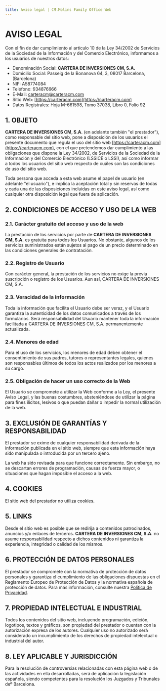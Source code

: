 ```yaml
---
title: Aviso legal | CM.Molins Family Office Web
---
```


# AVISO LEGAL

Con el fin de dar cumplimiento al artículo 10 de la Ley 34/2002 de Servicios de la Sociedad de la Información y del Comercio Electrónico, informamos a los usuarios de nuestros datos:

- Denominación Social: **CARTERA DE INVERSIONES CM, S.A.**
- Domicilio Social: Passeig de la Bonanova 64, 3, 08017 Barcelona, (Barcelona)
- NIF: A58774084
- Teléfono: 934876666
- E-Mail: carteracm@carteracm.com
- Sitio Web: [https://carteracm.com](https://carteracm.com)
- Datos Registrales: Hoja M-661598, Tomo 37038, Libro 0, Folio 92

## 1. OBJETO
**CARTERA DE INVERSIONES CM, S.A.** (en adelante también "el prestador"), como responsable del sitio web, pone a disposición de los usuarios el presente documento que regula el uso del sitio web [https://carteracm.com](https://carteracm.com), con el que pretendemos dar cumplimiento a las obligaciones que dispone la Ley 34/2002, de Servicios de la Sociedad de la Información y del Comercio Electrónico (LSSICE o LSSI), así como informar a todos los usuarios del sitio web respecto de cuáles son las condiciones de uso del sitio web.

Toda persona que acceda a esta web asume el papel de usuario (en adelante "el usuario"), e implica la aceptación total y sin reservas de todas y cada una de las disposiciones incluidas en este aviso legal, así como cualquier otra disposición legal que fuera de aplicación.

## 2. CONDICIONES DE ACCESO Y USO DE LA WEB
### 2.1. Carácter gratuito del acceso y uso de la web
La prestación de los servicios por parte de **CARTERA DE INVERSIONES CM, S.A.** es gratuita para todos los Usuarios. No obstante, algunos de los servicios suministrados están sujetos al pago de un precio determinado en las condiciones generales de contratación.

### 2.2. Registro de Usuario
Con carácter general, la prestación de los servicios no exige la previa suscripción o registro de los Usuarios. Aun así, CARTERA DE INVERSIONES CM, S.A.

### 2.3. Veracidad de la información
Toda la información que facilita el Usuario debe ser veraz, y el Usuario garantiza la autenticidad de los datos comunicados a través de los formularios. Será responsabilidad del Usuario mantener toda la información facilitada a CARTERA DE INVERSIONES CM, S.A. permanentemente actualizada.

### 2.4. Menores de edad
Para el uso de los servicios, los menores de edad deben obtener el consentimiento de sus padres, tutores o representantes legales, quienes son responsables últimos de todos los actos realizados por los menores a su cargo.

### 2.5. Obligación de hacer un uso correcto de la Web
El Usuario se compromete a utilizar la Web conforme a la Ley, el presente Aviso Legal, y las buenas costumbres, absteniéndose de utilizar la página para fines ilícitos, lesivos o que puedan dañar o impedir la normal utilización de la web.

## 3. EXCLUSIÓN DE GARANTÍAS Y RESPONSABILIDAD
El prestador se exime de cualquier responsabilidad derivada de la información publicada en el sitio web, siempre que esta información haya sido manipulada o introducida por un tercero ajeno.

La web ha sido revisada para que funcione correctamente. Sin embargo, no se descartan errores de programación, causas de fuerza mayor, o situaciones que hagan imposible el acceso a la web.

## 4. COOKIES
El sitio web del prestador no utiliza cookies.

## 5. LINKS
Desde el sitio web es posible que se redirija a contenidos patrocinados, anuncios y/o enlaces de terceros. **CARTERA DE INVERSIONES CM, S.A.** no asume responsabilidad respecto a dichos contenidos ni garantiza la experiencia, integridad o calidad de los mismos.

## 6. PROTECCIÓN DE DATOS PERSONALES
El prestador se compromete con la normativa de protección de datos personales y garantiza el cumplimiento de las obligaciones dispuestas en el Reglamento Europeo de Protección de Datos y la normativa española de protección de datos. Para más información, consulte nuestra [Política de Privacidad](/privacidad).

## 7. PROPIEDAD INTELECTUAL E INDUSTRIAL
Todos los contenidos del sitio web, incluyendo programación, edición, logotipos, textos y gráficos, son propiedad del prestador o cuentan con la autorización expresa de los autores. Cualquier uso no autorizado será considerado un incumplimiento de los derechos de propiedad intelectual o industrial del autor.

## 8. LEY APLICABLE Y JURISDICCIÓN
Para la resolución de controversias relacionadas con esta página web o de las actividades en ella desarrolladas, será de aplicación la legislación española, siendo competentes para la resolución los Juzgados y Tribunales deº Barcelona.
